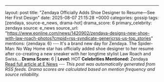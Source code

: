 ---
layout: post
title: "Zendaya Officially Adds Shoe Designer to Resume—See Her First Design"
date: 2025-08-07 21:15:28 +0000
categories: gossip
tags: [zendaya, source-e_news, drama-hot]
drama_score: 6
primary_celebrity: zendaya
source: e_news
source_url: "https://www.eonline.com/news/1420902/zendaya-designs-new-shoe-with-law-roach-photos?cmpid=rss-syndicate-genericrss-us-top_stories"
mentions: {zendaya: 6} --- It's a brand new day for Zendaya. The Spider-Man: No Way Home star has officially added shoe designer to her resume after co-creating a new sneaker with her longtime stylist Law Roach and Swiss... **Drama Score:** 6 | **Level:** HOT **Celebrities Mentioned:** Zendaya [Read full article at E News](https://www.eonline.com/news/1420902/zendaya-designs-new-shoe-with-law-roach-photos?cmpid=rss-syndicate-genericrss-us-top_stories) --- *This post was automatically generated from RSS feeds. Drama scores are calculated based on mention frequency and source reliability.*